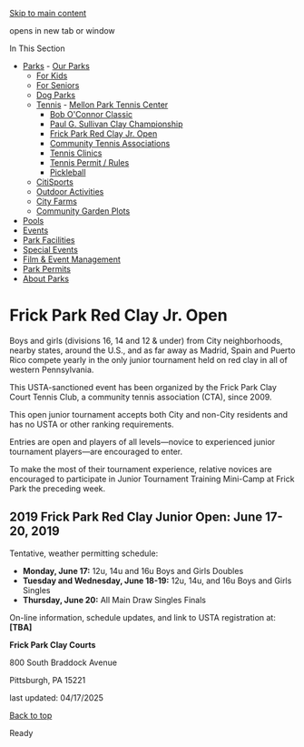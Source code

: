 [Skip to main content](https://www.pittsburghpa.gov/Recreation-Events/Parks/Tennis/Frick-Park-Red-Clay-Jr.-Open#main-content)

opens in new tab or window

In This Section

- [Parks](https://www.pittsburghpa.gov/Recreation-Events/Parks)  - [Our Parks](https://www.pittsburghpa.gov/Recreation-Events/Parks/Our-Parks)
  - [For Kids](https://www.pittsburghpa.gov/Recreation-Events/Parks/For-Kids)
  - [For Seniors](https://www.pittsburghpa.gov/Recreation-Events/Parks/For-Seniors)
  - [Dog Parks](https://www.pittsburghpa.gov/Recreation-Events/Parks/Dog-Parks)
  - [Tennis](https://www.pittsburghpa.gov/Recreation-Events/Parks/Tennis)    - [Mellon Park Tennis Center](https://www.pittsburghpa.gov/Recreation-Events/Parks/Tennis/Mellon-Park-Tennis-Center)
    - [Bob O'Connor Classic](https://www.pittsburghpa.gov/Recreation-Events/Parks/Tennis/Bob-OConnor-Classic)
    - [Paul G. Sullivan Clay Championship](https://www.pittsburghpa.gov/Recreation-Events/Parks/Tennis/Paul-G.-Sullivan-Clay-Championship)
    - [Frick Park Red Clay Jr. Open](https://www.pittsburghpa.gov/Recreation-Events/Parks/Tennis/Frick-Park-Red-Clay-Jr.-Open)
    - [Community Tennis Associations](https://www.pittsburghpa.gov/Recreation-Events/Parks/Tennis/Community-Tennis-Associations)
    - [Tennis Clinics](https://www.pittsburghpa.gov/Recreation-Events/Parks/Tennis/Tennis-Clinics)
    - [Tennis Permit / Rules](https://www.pittsburghpa.gov/Recreation-Events/Parks/Tennis/Tennis-Permit-Rules)
    - [Pickleball](https://www.pittsburghpa.gov/Recreation-Events/Parks/Tennis/Pickleball)
  - [CitiSports](https://www.pittsburghpa.gov/Recreation-Events/Parks/CitiSports)
  - [Outdoor Activities](https://www.pittsburghpa.gov/Recreation-Events/Parks/Outdoor-Activities)
  - [City Farms](https://www.pittsburghpa.gov/Recreation-Events/Parks/City-Farms)
  - [Community Garden Plots](https://www.pittsburghpa.gov/Recreation-Events/Parks/Community-Garden-Plots)
- [Pools](https://www.pittsburghpa.gov/Recreation-Events/Pools)
- [Events](https://www.pittsburghpa.gov/Recreation-Events/Events)
- [Park Facilities](https://www.pittsburghpa.gov/Recreation-Events/Park-Facilities)
- [Special Events](https://www.pittsburghpa.gov/Recreation-Events/Special-Events)
- [Film & Event Management](https://www.pittsburghpa.gov/Recreation-Events/Film-Event-Management)
- [Park Permits](https://www.pittsburghpa.gov/Recreation-Events/Park-Permits)
- [About Parks](https://www.pittsburghpa.gov/Recreation-Events/About-Parks)

# Frick Park Red Clay Jr. Open

Boys and girls (divisions 16, 14 and 12 & under) from City neighborhoods, nearby states, around the U.S., and as far away as Madrid, Spain and Puerto Rico compete yearly in the only junior tournament held on red clay in all of western Pennsylvania.

This USTA-sanctioned event has been organized by the Frick Park Clay Court Tennis Club, a community tennis association (CTA), since 2009.

This open junior tournament accepts both City and non-City residents and has no USTA or other ranking requirements.

Entries are open and players of all levels—novice to experienced junior tournament players—are encouraged to enter.

To make the most of their tournament experience, relative novices are encouraged to participate in Junior Tournament Training Mini-Camp at Frick Park the preceding week.

## 2019 Frick Park Red Clay Junior Open: June 17-20, 2019

Tentative, weather permitting schedule:

- **Monday, June 17:** 12u, 14u and 16u Boys and Girls Doubles
- **Tuesday and Wednesday, June 18-19:** 12u, 14u, and 16u Boys and Girls Singles
- **Thursday, June 20:** All Main Draw Singles Finals

On-line information, schedule updates, and link to USTA registration at: **\[TBA\]**

**Frick Park Clay Courts**

800 South Braddock Avenue

Pittsburgh, PA 15221

last updated: 04/17/2025

[Back to top](https://www.pittsburghpa.gov/Recreation-Events/Parks/Tennis/Frick-Park-Red-Clay-Jr.-Open#body-top)

Ready
